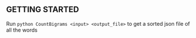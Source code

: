 ## GETTING STARTED
Run `python CountBigrams <input> <output_file>` to get a sorted json file of all the words